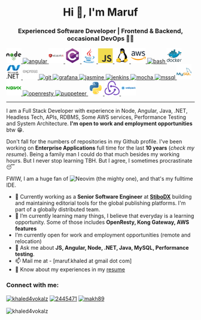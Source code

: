 <h1 align="center">Hi 👋, I'm Maruf</h1>
<h3 align="center">Experienced Software Developer | Frontend & Backend, occasional DevOps 👨‍💻</h3>

<!--![NeoVim](https://img.shields.io/badge/NeoVim-%2357A143.svg?&style=flat-square&logo=neovim&logoColor=white)
![JavaScript](https://img.shields.io/badge/JavaScript-F7DF1E?style=flat-square&logo=javascript&logoColor=black)-->
<!--![TypeScript](https://img.shields.io/badge/TypeScript-007ACC?style=flat-square&logo=typescript&logoColor=white)-->
<!--![Node.js](https://img.shields.io/badge/Node.js-43853D?style=flat-square&logo=node.js&logoColor=white)-->
<!--![Express](https://img.shields.io/badge/Express.js-404D59?style=flat-square&logo=express&logoColor=white)-->
<!--![Angular](https://img.shields.io/badge/Angular-DD0031?flat-square&logo=angular&logoColor=white)-->
<!--![.NET](https://img.shields.io/badge/.NET-512BD4?style=flat-square&logo=.net&logoColor=white)-->
<!--![Java](https://img.shields.io/badge/Java-ED8B00?style=flat-square&logo=openjdk&logoColor=white)-->
<!--![Python](https://img.shields.io/badge/Python-3776AB?style=flat-square&logo=python&logoColor=white)-->
<!--![Lua](https://img.shields.io/badge/Lua-2C2D72?style=flat-square&logo=lua&logoColor=white)-->
<!--![HTML](https://img.shields.io/badge/HTML5-E34F26?style=flat-square&logo=html5&logoColor=white)-->
<!--![MySQL](https://img.shields.io/badge/MySQL-005C84?style=flat-square&logo=mysql&logoColor=white)-->
<!--![MariaDB](https://img.shields.io/badge/MariaDB-003545?style=flat-square&logo=mariadb&logoColor=white)-->
<!--![Redis](https://img.shields.io/badge/redis-%23DD0031.svg?&style=flat-square&logo=redis&logoColor=white)-->
<!--![Linux](https://img.shields.io/badge/Linux-FCC624?style=flat-square&logo=linux&logoColor=black)-->
<!--![Docker](https://img.shields.io/badge/Docker-0CC1F3?style=flat-square&logo=docker&logoColor=white)-->
<!--![AWS](https://img.shields.io/badge/Amazon_AWS-232F3E?style=flat-square&logo=amazon-web-services&logoColor=white)-->
<p align="left"> <a href="https://nodejs.org" target="_blank" rel="noreferrer"> <img src="https://raw.githubusercontent.com/devicons/devicon/master/icons/nodejs/nodejs-original-wordmark.svg" alt="nodejs" width="40" height="40"/> </a> <a href="https://angular.io" target="_blank" rel="noreferrer"> <img src="https://angular.io/assets/images/logos/angular/angular.svg" alt="angular" width="40" height="40"/> </a> <a href="https://angular.io" target="_blank" rel="noreferrer"> <img src="https://raw.githubusercontent.com/devicons/devicon/master/icons/angularjs/angularjs-original-wordmark.svg" alt="angularjs" width="40" height="40"/> </a><a href="https://www.w3schools.com/cs/" target="_blank" rel="noreferrer"> <img src="https://raw.githubusercontent.com/devicons/devicon/master/icons/csharp/csharp-original.svg" alt="csharp" width="40" height="40"/> </a> <a href="https://www.java.com" target="_blank" rel="noreferrer"> <img src="https://raw.githubusercontent.com/devicons/devicon/master/icons/java/java-original.svg" alt="java" width="40" height="40"/> </a> <a href="https://developer.mozilla.org/en-US/docs/Web/JavaScript" target="_blank" rel="noreferrer"> <img src="https://raw.githubusercontent.com/devicons/devicon/master/icons/javascript/javascript-original.svg" alt="javascript" width="40" height="40"/> </a><a href="https://www.linux.org/" target="_blank" rel="noreferrer"> <img src="https://raw.githubusercontent.com/devicons/devicon/master/icons/linux/linux-original.svg" alt="linux" width="40" height="40"/> </a><a href="https://aws.amazon.com" target="_blank" rel="noreferrer"> <img src="https://raw.githubusercontent.com/devicons/devicon/master/icons/amazonwebservices/amazonwebservices-original-wordmark.svg" alt="aws" width="40" height="40"/> </a> <a href="https://www.gnu.org/software/bash/" target="_blank" rel="noreferrer"> <img src="https://www.vectorlogo.zone/logos/gnu_bash/gnu_bash-icon.svg" alt="bash" width="40" height="40"/> </a> <a href="https://www.docker.com/" target="_blank" rel="noreferrer"> <img src="https://raw.githubusercontent.com/devicons/devicon/master/icons/docker/docker-original-wordmark.svg" alt="docker" width="40" height="40"/> </a> <a href="https://dotnet.microsoft.com/" target="_blank" rel="noreferrer"> <img src="https://raw.githubusercontent.com/devicons/devicon/master/icons/dot-net/dot-net-original-wordmark.svg" alt="dotnet" width="40" height="40"/> </a> <a href="https://expressjs.com" target="_blank" rel="noreferrer"> <img src="https://raw.githubusercontent.com/devicons/devicon/master/icons/express/express-original-wordmark.svg" alt="express" width="40" height="40"/> </a> <a href="https://git-scm.com/" target="_blank" rel="noreferrer"> <img src="https://www.vectorlogo.zone/logos/git-scm/git-scm-icon.svg" alt="git" width="40" height="40"/> </a> <a href="https://grafana.com" target="_blank" rel="noreferrer"> <img src="https://www.vectorlogo.zone/logos/grafana/grafana-icon.svg" alt="grafana" width="40" height="40"/> </a> <a href="https://jasmine.github.io/" target="_blank" rel="noreferrer"> <img src="https://www.vectorlogo.zone/logos/jasmine/jasmine-icon.svg" alt="jasmine" width="40" height="40"/> </a>  <a href="https://www.jenkins.io" target="_blank" rel="noreferrer"> <img src="https://www.vectorlogo.zone/logos/jenkins/jenkins-icon.svg" alt="jenkins" width="40" height="40"/> </a>  <a href="https://mochajs.org" target="_blank" rel="noreferrer"> <img src="https://www.vectorlogo.zone/logos/mochajs/mochajs-icon.svg" alt="mocha" width="40" height="40"/> </a> <a href="https://www.microsoft.com/en-us/sql-server" target="_blank" rel="noreferrer"> <img src="https://www.svgrepo.com/show/303229/microsoft-sql-server-logo.svg" alt="mssql" width="40" height="40"/> </a> <a href="https://www.mysql.com/" target="_blank" rel="noreferrer"> <img src="https://raw.githubusercontent.com/devicons/devicon/master/icons/mysql/mysql-original-wordmark.svg" alt="mysql" width="40" height="40"/> </a> <a href="https://www.nginx.com" target="_blank" rel="noreferrer"> <img src="https://raw.githubusercontent.com/devicons/devicon/master/icons/nginx/nginx-original.svg" alt="nginx" width="40" height="40"/> </a> <a href="https://openresty.org/" target="_blank" rel="noreferrer"> <img src="https://openresty.org/images/logo.png" alt="openresty" width="40" height="40"/> </a> <a href="https://github.com/puppeteer/puppeteer" target="_blank" rel="noreferrer"> <img src="https://www.vectorlogo.zone/logos/pptrdev/pptrdev-official.svg" alt="puppeteer" width="40" height="40"/> </a> <a href="https://www.python.org" target="_blank" rel="noreferrer"> <img src="https://raw.githubusercontent.com/devicons/devicon/master/icons/python/python-original.svg" alt="python" width="40" height="40"/> </a> <a href="https://redux.js.org" target="_blank" rel="noreferrer"> <img src="https://raw.githubusercontent.com/devicons/devicon/master/icons/redux/redux-original.svg" alt="redux" width="40" height="40"/> </a> <a href="https://webpack.js.org" target="_blank" rel="noreferrer"> <img src="https://raw.githubusercontent.com/devicons/devicon/d00d0969292a6569d45b06d3f350f463a0107b0d/icons/webpack/webpack-original-wordmark.svg" alt="webpack" width="40" height="40"/> </a> </p>

---
I am a Full Stack Developer with experience in Node, Angular, Java, .NET, Headless Tech, APIs, RDBMS, Some AWS services, Performance Testing and System Architecture. **I'm open to work and employment opportunities** btw 😁.

Don't fall for the numbers of repositories in my Github profile. I've been working on **Enterprise Applications** full time for the last **10 years** (_check my resume_). Being a family man I could do that much besides my working hours. But I never stop learning TBH. But I agree, I sometimes procrastinate 😴

FWIW, I am a huge fan of ![Neovim](https://img.shields.io/badge/NeoVim-%2357A143.svg?&style=flat-square&logo=neovim&logoColor=white) (the mighty one), and that's my fulltime IDE.

- 🏢 Currently working as a **Senior Software Engineer** at [**StiboDX**](https://www.stibodx.com/) building and maintaining editorial tools for the global publishing platforms. I'm part of a globally distributed team.
- 🌱 I’m currently learning many things, I believe that everyday is a learning opportunity. Some of those includes **OpenResty, Kong Gateway, AWS features**
- I’m currently open for work and employment opportunities (remote and relocation)
- 💬 Ask me about **JS, Angular, Node, .NET, Java, MySQL, Performance testing**.
- 📫 Mail me at - [maruf.khaled at gmail dot com]
- 📄 Know about my experiences in my [resume](https://drive.google.com/file/d/1PeVDDVZdfjvjVMkt8KMHUsz84BOettZN/view?usp=sharing)

<h3 align="left">Connect with me:</h3>
<p align="left">
<a href="https://linkedin.com/in/khaled4vokalz" target="blank"><img align="center" src="https://raw.githubusercontent.com/rahuldkjain/github-profile-readme-generator/master/src/images/icons/Social/linked-in-alt.svg" alt="khaled4vokalz" height="30" width="40" /></a>
<a href="https://stackoverflow.com/users/2445471" target="blank"><img align="center" src="https://raw.githubusercontent.com/rahuldkjain/github-profile-readme-generator/master/src/images/icons/Social/stack-overflow.svg" alt="2445471" height="30" width="40" /></a>
<a href="https://www.leetcode.com/makh89" target="blank"><img align="center" src="https://raw.githubusercontent.com/rahuldkjain/github-profile-readme-generator/master/src/images/icons/Social/leet-code.svg" alt="makh89" height="30" width="40" /></a>
</p>


<p><img align="center" src="https://github-readme-stats.vercel.app/api/top-langs?username=khaled4vokalz&show_icons=true&locale=en&layout=compact" alt="khaled4vokalz" /></p>

